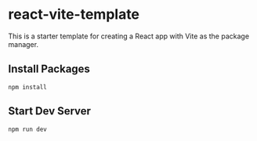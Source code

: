 # react-vite-template

This is a starter template for creating a React app with Vite as the package manager. 

## Install Packages

`npm install`

## Start Dev Server 

`npm run dev`
